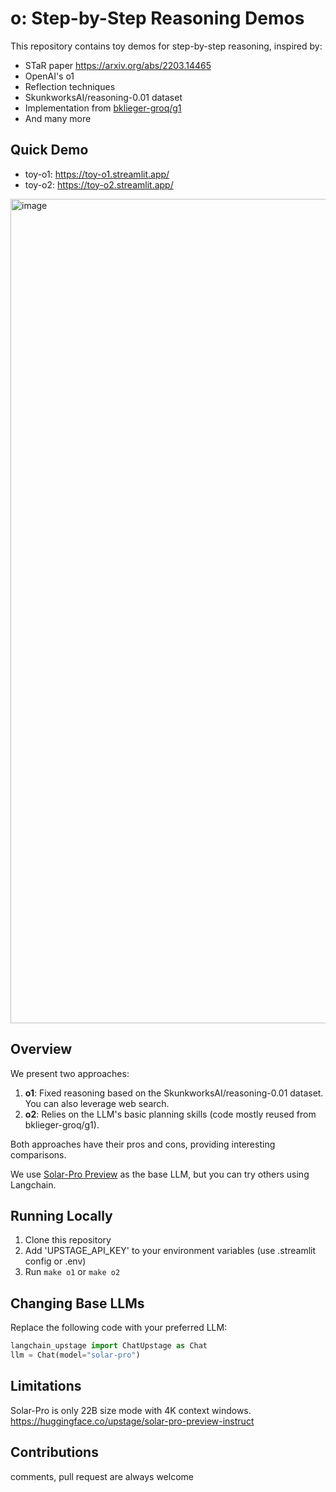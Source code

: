 # o: Step-by-Step Reasoning Demos

This repository contains toy demos for step-by-step reasoning, inspired by:
- STaR paper https://arxiv.org/abs/2203.14465
- OpenAI's o1
- Reflection techniques
- SkunkworksAI/reasoning-0.01 dataset
- Implementation from [bklieger-groq/g1](https://github.com/bklieger-groq/g1)
- And many more

## Quick Demo
- toy-o1: https://toy-o1.streamlit.app/
- toy-o2: https://toy-o2.streamlit.app/

<img width="1319" alt="image" src="https://github.com/user-attachments/assets/50f01e84-c0b5-454b-b0da-f807955c9119">

## Overview

We present two approaches:
1. **o1**: Fixed reasoning based on the SkunkworksAI/reasoning-0.01 dataset. You can also leverage web search.
2. **o2**: Relies on the LLM's basic planning skills (code mostly reused from bklieger-groq/g1).

Both approaches have their pros and cons, providing interesting comparisons.

We use [Solar-Pro Preview](https://huggingface.co/upstage/solar-pro-preview-instruct) as the base LLM, but you can try others using Langchain.
## Running Locally
1. Clone this repository
2. Add 'UPSTAGE_API_KEY' to your environment variables (use .streamlit config or .env)
3. Run `make o1` or `make o2`

## Changing Base LLMs
Replace the following code with your preferred LLM:

```python
langchain_upstage import ChatUpstage as Chat
llm = Chat(model="solar-pro")
```

## Limitations
Solar-Pro is only 22B size mode with 4K context windows. https://huggingface.co/upstage/solar-pro-preview-instruct

## Contributions
comments, pull request are always welcome
